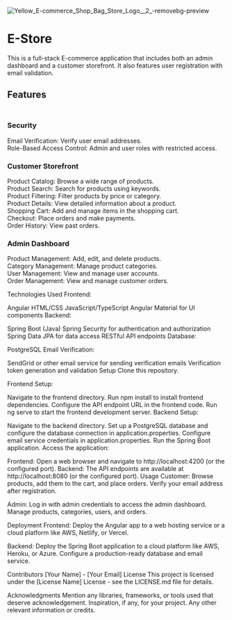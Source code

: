
![Yellow_E-commerce_Shop_Bag_Store_Logo__2_-removebg-preview](https://github.com/SimoneAiello97/Capstone/assets/126870680/3e1cbcd9-a2d5-44ce-8251-8028104efd99)
# E-Store 

This is a full-stack E-commerce application that includes both an admin dashboard and a customer storefront. It also features user registration with email validation.

## Features <br><br>

### Security <br>
Email Verification: Verify user email addresses. <br>
Role-Based Access Control: Admin and user roles with restricted access. <br>

### Customer Storefront

Product Catalog: Browse a wide range of products. <br>
Product Search: Search for products using keywords. <br>
Product Filtering: Filter products by price or category. <br>
Product Details: View detailed information about a product. <br>
Shopping Cart: Add and manage items in the shopping cart. <br>
Checkout: Place orders and make payments. <br>
Order History: View past orders. <br>

### Admin Dashboard
Product Management: Add, edit, and delete products. <br>
Category Management: Manage product categories. <br>
User Management: View and manage user accounts. <br>
Order Management: View and manage customer orders. <br>

Technologies Used
Frontend:

Angular
HTML/CSS
JavaScript/TypeScript
Angular Material for UI components
Backend:

Spring Boot (Java)
Spring Security for authentication and authorization
Spring Data JPA for data access
RESTful API endpoints
Database:

PostgreSQL
Email Verification:

SendGrid or other email service for sending verification emails
Verification token generation and validation
Setup
Clone this repository.

Frontend Setup:

Navigate to the frontend directory.
Run npm install to install frontend dependencies.
Configure the API endpoint URL in the frontend code.
Run ng serve to start the frontend development server.
Backend Setup:

Navigate to the backend directory.
Set up a PostgreSQL database and configure the database connection in application.properties.
Configure email service credentials in application.properties.
Run the Spring Boot application.
Access the application:

Frontend: Open a web browser and navigate to http://localhost:4200 (or the configured port).
Backend: The API endpoints are available at http://localhost:8080 (or the configured port).
Usage
Customer: Browse products, add them to the cart, and place orders. Verify your email address after registration.

Admin: Log in with admin credentials to access the admin dashboard. Manage products, categories, users, and orders.

Deployment
Frontend: Deploy the Angular app to a web hosting service or a cloud platform like AWS, Netlify, or Vercel.

Backend: Deploy the Spring Boot application to a cloud platform like AWS, Heroku, or Azure. Configure a production-ready database and email service.

Contributors
[Your Name] - [Your Email]
License
This project is licensed under the [License Name] License - see the LICENSE.md file for details.

Acknowledgments
Mention any libraries, frameworks, or tools used that deserve acknowledgement.
Inspiration, if any, for your project.
Any other relevant information or credits.
